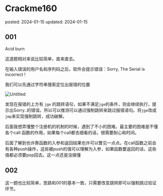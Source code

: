 # Crackme160

posted: 2024-01-15
updated: 2024-01-15

## 001

Acid burn

这道题相对来说比较简单，直来直去。

在输入错误的用户名和序列码之后，软件会提示错误：Sorry, The Serial is incorrect ! 

我们可以先通过字符串搜索定位出报错的位置

![Untitled](Crackme160%20141ee5050fe745e186c6e03e3951c973/Untitled.png)

发现在报错的上方有 `jge` 的跳转语句，如果不满足`jge`的条件，则会继续执行，提示出Sorry..的错误。所以可以推测可以通过强制跳转来跳过报错语句。将`jge`改成 `jmp`来实现强制跳转，成功破解。

后面我想弄懂整个注册机的机制的时候，遇到了不小的困难。最主要的困难是不懂各个call 函数的作用，如果每个call都去细看的话，很需要耐心和时间。

后面了解到也许靠函数的入参和返回结果也许可以瞥见一点点。在call函数之前会有各种push操作，这些被push的值可以理解为入参，如果函数要返回的话，这些值都必须要pop回去。这一点还是没搞懂

## 002

这一题也比较简单，思路和001的基本一致，只需要改变跳转即可以强制跳过验证环节。